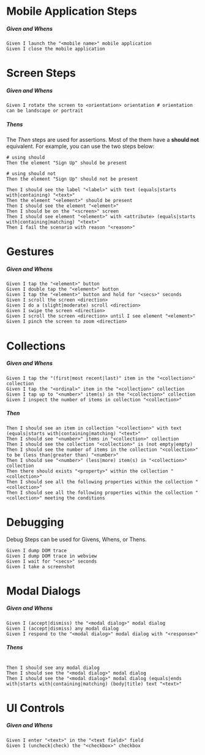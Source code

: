 # Mobile Application Steps


##### Given and Whens
```gherkin
Given I launch the "<mobile name>" mobile application
Given I close the mobile application
```


# Screen Steps

##### Given and Whens

```gherkin
Given I rotate the screen to <orientation> orientation # orientation can be landscape or portrait
```

##### Thens

The *Then* steps are used for assertions.  Most of the them have a **should not** equivalent.  For example, you can use the two steps below:

```gherkin
# using should
Then the element "Sign Up" should be present

# using should not
Then the element "Sign Up" should not be present
```


```gherkin
Then I should see the label "<label>" with text (equals|starts with|containing) "<text>"
Then the element "<element>" should be present
Then I should see the element "<element>"
Then I should be on the "<screen>" screen
Then I should see element "<element>" with <attribute> (equals|starts with|containing|matching) "<text>"
Then I fail the scenario with reason "<reason>"
```

# Gestures


##### Given and Whens

```gherkin
Given I tap the "<element>" button
Given I double tap the "<element>" button
Given I tap the "<element>" button and hold for "<secs>" seconds
Given I scroll the screen <direction>
Given I do a (slight|moderate) scroll <direction>
Given I swipe the screen <direction>
Given I scroll the screen <direction> until I see element "<element>"
Given I pinch the screen to zoom <direction>
```


# Collections

##### Given and Whens
```gherkin
Given I tap the "(first|most recent|last)" item in the "<collection>" collection
Given I tap the "<ordinal>" item in the "<collection>" collection
Given I tap up to "<number>" item(s) in the "<collection>" collection
Given I inspect the number of items in collection "<collection>"

```

##### Then


```gherkin
Then I should see an item in collection "<collection>" with text (equals|starts with|containing|matching) "<text>"
Then I should see "<number>" items in "<collection>" collection
Then I should see the collection "<collection>" is (not empty|empty)
Then I should see the number of items in the collection "<collection>" to be (less than|greater than) "<number>"
Then I should see "<number>" (less|more) item(s) in "<collection>" collection
Then there should exists "<property>" within the collection "<collection>"
Then I should see all the following properties within the collection "<collection>"
Then I should see all the following properties within the collection "<collection>" meeting the conditions

```


# Debugging

Debug Steps can be used for Givens, Whens, or Thens.

```gherkin
Given I dump DOM trace
Given I dump DOM trace in webview
Given I wait for "<secs>" seconds
Given I take a screenshot
```

# Modal Dialogs

##### Given and Whens

```gherkin
Given I (accept|dismiss) the "<modal dialog>" modal dialog
Given I (accept|dismiss) any modal dialog
Given I respond to the "<modal dialog>" modal dialog with "<response>"
```

##### Thens

```gherkin

Then I should see any modal dialog
Then I should see the "<modal dialog>" modal dialog
Then I should see the "<modal dialog>" modal dialog (equals|ends with|starts with|containing|matching) (body|title) text "<text>"

```


# UI Controls


##### Given and Whens
```gherkin
Given I enter "<text>" in the "<text field>" field
Given I (uncheck|check) the "<checkbox>" checkbox
```
